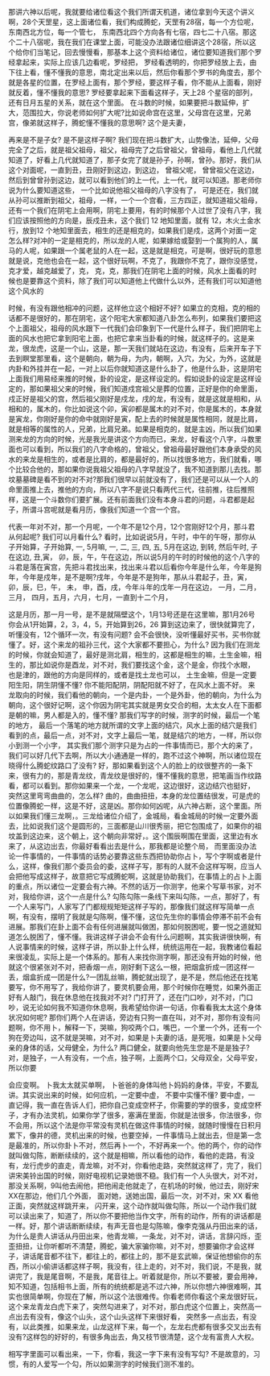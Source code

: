 那讲六神以后呢，我就要给诸位看这个我们所谓天机道，诸位拿到今天这个讲义啊，28个天罡星，这上面诸位看，我们构成腾蛇，天罡有28宿，每一个方位呢，东南西北方位，每一个管七， 东南西北四个方向各有七宿，四七二十八宿。那这个二十八宿呢，我在我们在课堂上面，可能没办法跟诸位细讲这个28宿，所以这个给你们当笔记，回去慢慢看，那基本上这个资料给诸位，诸位要知道我们那个罗经拿起来，实际上应该几边看呢，罗经把， 罗经看透明的，你把罗经放上去，由下往上看，懂不懂我的意思，南北定出来以后，然后你看那个罗书的角度去，那个就是各星的位置，在罗经上面有，那个罗经，要这样子看，你不能从上面看，刚好就反着，懂不懂我的意思? 罗经要拿起来下面看这样子，天上28 个星宿的部列，还有日月五星的关系，就在这个里面。
在斗数的时候，如果要把斗数延伸，扩大，范围拉大，你说老师如何扩大呢?比如说命宫在这里，父母宫在这里，兄弟宫，像弟就这样子，腾蛇懂不懂我的意思啊? 这个是夫妻，

再来是不是子女? 是不是这样子啊? 我们现在把斗数扩大，山势像法，延伸，父母完全了之后，就是祖父祖母，祖父，祖母完了之后曾祖父，曾祖母，看他上几代就知道了，好看上几代就知道了，那子女完了就是孙子，孙啊，曾孙。那好，我们从这个对面呢，一直到丑，丑刚好到这边，到这边， 曾祖父呢， 曾曾祖父在这边，然后到曾曾孙到这边，就可以看到他们的上一代，上一代，就可以知道。那老师你说为什么要知道这些， 一个比如说他祖父祖母的八字没有了， 可是还在，我们就从孙可以推断到祖父，祖母，一样，一个一个宫看，三方四正，就知道祖父祖母，还有一个我们在阴宅上会用啊，阴宅上要用，有的时候那个人过世了没有八字，我们应该按照他的方向是，辰戍丑未，这个我们 12 地知里面，就有 12，木火土金水行，放到12 个地知里面去，相生的还是相克的，如果我们是戍，这两个对面一定怎么样?对冲的一定是相克的，所以龙的人呢，如果嫁给或娶到一个属狗的人，属马的人呢，如果跟一个属老鼠的人在一起，这是就是相克，可是啊，很好玩的意思就是说，克他也会在一起，这个很好玩啊，不克了，我跟你不克了，跟你没感觉，克才爱，越克越爱了，克， 克，克，那我们在阴宅上面的时候，风水上面看的时候也是要靠这个资料，除了我们可以知道他上代做什么以外，还有我们可以知道他这个风水的

时候，有没有跟他相冲的问题，这样他立这个相好不好? 如果立的克相，克的相的话都不是很好的，那在阴宅，这个阳宅大家都知道八卦怎么布列，如果我们要把这个上面祖父，祖母的风水跟下一代我们会印象到下一代是什么样子，我们把阴宅上面的风水也把它拿到阳宅上面，也把它拿来当卦看的时候，就这样子的。这是来龙，很龙虎，这是一个山，这是，那一天我们就站在这边，有没有，后来开车子下去到瞑堂那里看，这个是朝向，朝为母，为内，朝啊，入穴，为父，为外，这就是内卦和外挂并在一起，一对上以后你就知道这是什么卦了，他是什么卦，这是阴宅上面我们用易经来推的时候，卦的设定，是这样设定的。假如说卦的设定是这样设定的，那如果祖父来的时候，我们知道戍宫祖父是葬的位置，正好是你的命里面，戍正好是祖父的宫，然后祖父刚好是戍龙，戌的龙，有没有，就是这就是相和，从相和的，属木的，你比如说这个卯，寅卯都是属木的对不对，你是属木的，本身就是寅龙，你刚好是你的命中就刚好是寅，配上去的时候就是属性相同，就是比肩，就是相等的属性的人，兄弟，比肩兄弟。如果是相克的，就是主凶，所以我们如果测来龙的方向的时候，光是我光是讲这个方向而已，来龙，好看这个八字，斗数里面也可以看到，所以我们的八字命格的，曾祖父，曾祖母最好跟他们本身承受的风水的来龙是相生的，或者是比肩的，都是最好的，所以找很多地方，我们就看，哪个比较合他的，那如果你说我祖父祖母的八字早就没了，我不知道到那儿去找。那坟墓墓碑是看不到的对不对?那我们很早以前就没有了，我们还是可以从一个人的命里面推上去，推他的方向，所以八字不是说只看两代三代，往前推，往后推照样，这是一个斗数你们要扩展。还有前面我们没有本身斗君的问题，斗君都是起子，所谓斗宫呢就是看月历，像我们知道一个宫一个宫。

代表一年对不对，那一个月呢，一个年不是12个月，12个宫刚好12个月，那斗君从何起呢? 我们可以月看什么? 看时，比如说说5月，午时，中午的午呀，那你从子开始算，子开始算, 一, 5月嘛, 一, 二, 三, 四, 五, 5月在这边, 到转, 然后午时, 子在这边, 丑,寅， 卯，辰，午，午在这边，所以说5月的午时的时候他的这个八字的斗君是落在寅宫，先把斗君找出来，找出来斗君以后看你今年是什么年，今年是狗年，今年是戍年，是不是啊?戌年，今年是不是狗年，那从斗君起子，丑，寅，卯，辰，巳，午， 未， 申，酉，戌，今年斗年的戊年一月在这边， 一月，二月， 三月， 四月，五月，六月，七月，一直到十二个月，

这是月历，那一月一号，是不是就隔壁这个，1月13号还是在这里嘛，那1月26号你会从1开始算，2，3，4，5，开始算到26，26 算到这边来了，很快就算完了，听懂没有，12个循环一次，有没有问题? 会不会很快，没听懂最好买书，买书你就懂了。好，这个来龙的祖孙三代，这个大家都不要担心，为什么? 因为我们在测龙的时候，你就会知道了，最好是测北肩，相生的，这都是相生的嘛，土生金嘛，相生的，那比如说你是酉龙，对不对，我们要找这个金，这个是金，你找个水眼， 也是津的，跟他的方向是同样的，或者是找土龙也可以， 土生金嘛，但是一定要阳生阳，阴生阴懂不懂? 你不能阳配阴，阴配阳就不好了，在风水上面不好。 来龙取向的时候，我们看他的朝向，一个是内卦，一个是外卦，他的朝向，为什么为朝向，这个很好记啊，这个你因为阴宅其实就是男女交合的相，太太女人在下面都是朝的嘛，男人都是入的，懂不懂? 那我们写字的时候，测字的时候，最后一个笔的地方， 最后一个落笔的地方就所谓的文字上面的结穴，风水上面的结穴是我们看到的点，最后一点，对不对，文字上最后一笔，就是结穴的地方，一样，所以你小到测一个小字， 其实我们那个测字只是为占的一件事情而已，那个大的来了，我们可以好几代下去啊，所以大小通通是一样的，跑不过这个神啊，所以诸位现在晓得什么腾蛇纹路口了没有? 好，那如果看到这个人的脸上的纹很整齐的一条下来，很有力的，那是青龙纹，青龙纹是很好的，懂不懂我的意思，把笔画当作纹路看，都可以看到。那你如果来一个龙，一个龙呢，这边很好，这边结穴也挺好， 突然这里弯弯曲曲的，怎么样? 曲的，曲曲扭扭，本身的龙位置结很发，可是虎的位置像腾蛇一样，这是不好，这是凶。那你如何凶呢，从六神占断，这个里面。所以如果我们懂三龙啊，。三龙给诸位介绍了，金城局，看金城局的时候一定要外面去，比如说我们这个是圆形的，三面都是山川很秀丽，把它包围成了，如果你的祖坟盖到这边来，这个朝上，这个朝向非常好，。这个围辰啊围在里面，这里边有水来了，从这边出去，你最好看看出去是什么，那我都是论整个局， 而里面没办法论一件事情的，一件事情的话势必要靠这些东西把协助你占卜，写个字啊或者是什么，这样，像我们那个委员会的委，这样子写，那有的人就不会这样写啊，应当人会把他写成这样子，故意把它写成腾蛇啊，这就是协助我们，在事情上的占卜上面的重点，所以诸位一定要会有六神。不然的话万一你测字，他来个写草书家，对不对，我给你讲，这个一点是什么? 勾陈勾陈一条线下来叫勾陈，一点，那好了，有一个人来写门，人家写了门都规规矩矩这样子写的，那像我们就这样写简单一点啊，有没有，摆明了我就是勾陈啊，懂不懂，这位先生你的事情会停滞不前不会有进展。那我们在卦上面不会有任何进展就叫做困，那如何脱困呢，要一悦之道就知道怎么脱困了，懂不懂。我讲这样子讲会不会有什么问题啊，其实我讲很快啊，有人说事情来的时候，这样子讲，所以卦上什么样，统统运用在一起，我教诸位看起来很凌乱，实际上是一个体系的。那有人来找你测字啊，那还没有开始的时候，他就这个很紧张对不对，把香烟一点，刚好剩下这么一根，把烟盒折成一团这样一丢，烟盒折成一团是什么?一团乱丝嘛，腾蛇就出现了，是不是，然后他还在找笔要写，你不用写了，我给你讲了，要灵机要会用，那个时候你在睡觉，如果外面正好有人敲门，我在休息他在找我对不对? 门打开了，还在门口吵，对不对，门口吵，说无论如何我不知道你休息啊，我希望给你讲一句话，你看看我太太这个身体状况如何呢? 那你们两个人在讲话，旁边有只狗一直在叫，对不对，那你有没有问题啊，你不用卜，解释一下，哭嘛，狗咬两个口，嘴巴，一个里一个外，还有一个狗在旁边叫，这不就是哭嘛，对不对，如果是卜夫妻的话，是死哦，如果是卜父母亲的身体的话，父母健全，为什么? 两口健全，就要向他先生您是不是是独子?对，是独子，一人有没有，一个点，独子啊，上面两个口，父母双全，父母平安，所以你要

会应变啊。 卜我太太就买单啊， 卜爸爸的身体叫他卜妈妈的身体，平安，不要乱讲。其实说出来的时候，如何应机，一定要中虚， 不要中实懂不懂? 要中虚，一直记得，我一直在告诉人们，把你自己变成空杯子，你需要的学的很多，变成空杯子，才有办法灵机，如果你学了很多，塞满在里面，你就是法很多，你法很多，你不会用，所以这个法是你平常没有灵机在做这件事情的时候，就随时慢慢在日积月累下，像井的德，灵机出来的时候，也要空掉，一件事情马上就出去，但是第一念是最准的，所以你卦卜不对，然后再卜一个，不好再来一个。他的两个，你的动作就叫做勾陈，断断续续的，这个就是相嘛，所以看他的动作，看他的走路，有没有，龙行虎步的直走，青龙嘛，对不对，你看他走路，突然就这样了，完了，我们讲宋美铃出国的时候，刚好电视机记录她很不稳。我们有一个人头很大，对不对，那没关系啊，9叫他去闹他，把他闹走他就走了，在机场的时候，他过去，刚好宋XX在那边，他们几个外面， 面对她，送她出国，最后一次，对不对，宋 XX 看他正面，突然就这样跳开来， 闪开来，这个动作就叫做勾陈，所以一个动作我们就可以读出来了，知道了，所以你不要把他当作文字，所有的动作，所有的讲话都是一样。好，那个讲话断断续续，有声无音也是勾陈嘛，像李克强从丹田出来的话，为什么是贵人讲话从丹田出来，他青龙嘛，一条龙，对不对，讲话，言辞闪烁，歪歪扭扭，让你听都听不清楚，腾蛇，骗大家骗你嘛，对不对，想要骗你才会这样子，讲话尾音都不往下，都往上的，都往上的，那不是玄武嘛，保证他想偷你的东西，所以小偷讲话都这样子啊，我没有，往上走的，对不对，我们说，不是我，就讲完了，我是尾音啊，不是我，尾音往上。听着就是你，所以不要被，要会用神，知不知道，包括相书上面，所有的统统都是逃不过六神，所以你想六神很难啊，其实也很简单啊，你现在了解，所以这个法很难传。你看老师你看这个来龙很好玩，这个来龙青龙白虎下来了，突然勾进来了，对不对，那白虎这个位置上，突然高一点出去有没有，像这个山头，这个山头这样下来很好看， 突然多一点出去，有没有，以此类推，如果来龙，山龙这样下来，每一个，左龙右虎都有很多交叉出去有没有?这样包的好好的，有很多角出去，角又枝节很清楚，这个龙有富贵人大权。

相写字里面可以看出来，一下，你看，我这一字下来有没有写勾? 不是故意的，习惯，有的人爱写一个勾，所以如果测字的时候我们测不准的。